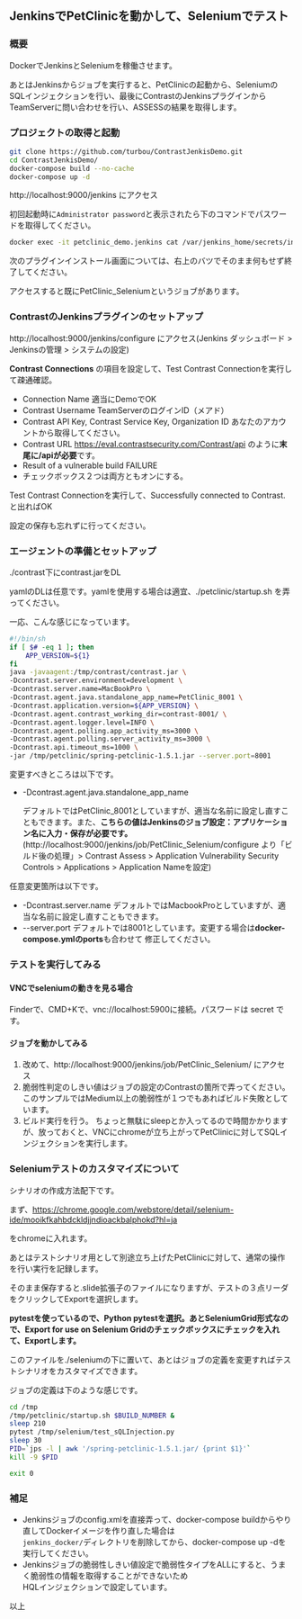 ## JenkinsでPetClinicを動かして、Seleniumでテスト

### 概要

DockerでJenkinsとSeleniumを稼働させます。

あとはJenkinsからジョブを実行すると、PetClinicの起動から、SeleniumのSQLインジェクションを行い、最後にContrastのJenkinsプラグインからTeamServerに問い合わせを行い、ASSESSの結果を取得します。

### プロジェクトの取得と起動

```bash
git clone https://github.com/turbou/ContrastJenkisDemo.git
cd ContrastJenkisDemo/
docker-compose build --no-cache
docker-compose up -d
```

http://localhost:9000/jenkins にアクセス

初回起動時に```Administrator password```と表示されたら下のコマンドでパスワードを取得してください。  
```bash
docker exec -it petclinic_demo.jenkins cat /var/jenkins_home/secrets/initialAdminPassword
```
次のプラグインインストール画面については、右上のバツでそのまま何もせず終了してください。  

アクセスすると既にPetClinic_Seleniumというジョブがあります。

### ContrastのJenkinsプラグインのセットアップ

http://localhost:9000/jenkins/configure にアクセス(Jenkins ダッシュボード > Jenkinsの管理 > システムの設定)

**Contrast Connections** の項目を設定して、Test Contrast Connectionを実行して疎通確認。

-  Connection Name
  適当にDemoでOK
- Contrast Username
  TeamServerのログインID（メアド）
- Contrast API Key, Contrast Service Key, Organization ID
  あなたのアカウントから取得してください。
- Contrast URL
  https://eval.contrastsecurity.com/Contrast/api のように**末尾に/apiが必要**です。
- Result of a vulnerable build
  FAILURE
- チェックボックス２つは両方ともオンにする。

Test Contrast Connectionを実行して、Successfully connected to Contrast. と出ればOK

設定の保存も忘れずに行ってください。

### エージェントの準備とセットアップ

./contrast下にcontrast.jarをDL

yamlのDLは任意です。yamlを使用する場合は適宜、./petclinic/startup.sh を弄ってください。

一応、こんな感じになっています。

```bash
#!/bin/sh
if [ $# -eq 1 ]; then
    APP_VERSION=${1}
fi
java -javaagent:/tmp/contrast/contrast.jar \
-Dcontrast.server.environment=development \
-Dcontrast.server.name=MacBookPro \
-Dcontrast.agent.java.standalone_app_name=PetClinic_8001 \
-Dcontrast.application.version=${APP_VERSION} \
-Dcontrast.agent.contrast_working_dir=contrast-8001/ \
-Dcontrast.agent.logger.level=INFO \
-Dcontrast.agent.polling.app_activity_ms=3000 \
-Dcontrast.agent.polling.server_activity_ms=3000 \
-Dcontrast.api.timeout_ms=1000 \
-jar /tmp/petclinic/spring-petclinic-1.5.1.jar --server.port=8001
```

変更すべきところは以下です。

- -Dcontrast.agent.java.standalone_app_name

  デフォルトではPetClinic_8001としていますが、適当な名前に設定し直すこともできます。また、**こちらの値はJenkinsのジョブ設定：アプリケーション名に入力・保存が必要です。**(http://localhost:9000/jenkins/job/PetClinic_Selenium/configure より「ビルド後の処理」> Contrast Assess > Application Vulnerability Security Controls > Applications > Application Nameを設定)

任意変更箇所は以下です。

- -Dcontrast.server.name
  デフォルトではMacbookProとしていますが、適当な名前に設定し直すこともできます。
- --server.port
  デフォルトでは8001としています。変更する場合は**docker-compose.ymlのports**も合わせて
  修正してください。

### テストを実行してみる

#### VNCでseleniumの動きを見る場合

Finderで、CMD+Kで、vnc://localhost:5900に接続。パスワードは secret です。

#### ジョブを動かしてみる

1. 改めて、http://localhost:9000/jenkins/job/PetClinic_Selenium/ にアクセス
2. 脆弱性判定のしきい値はジョブの設定のContrastの箇所で弄ってください。
   このサンプルではMedium以上の脆弱性が１つでもあればビルド失敗としています。
3. ビルド実行を行う。
   ちょっと無駄にsleepとか入ってるので時間かかりますが、放っておくと、VNCにchromeが立ち上がってPetClinicに対してSQLインジェクションを実行します。

### Seleniumテストのカスタマイズについて

シナリオの作成方法配下です。

まず、https://chrome.google.com/webstore/detail/selenium-ide/mooikfkahbdckldjjndioackbalphokd?hl=ja

をchromeに入れます。

あとはテストシナリオ用として別途立ち上げたPetClinicに対して、通常の操作を行い実行を記録します。

そのまま保存すると.slide拡張子のファイルになりますが、テストの３点リーダをクリックしてExportを選択します。

**pytestを使っているので、Python pytestを選択。あとSeleniumGrid形式なので、Export for use on Selenium Gridのチェックボックスにチェックを入れて、Exportします。**

このファイルを./seleniumの下に置いて、あとはジョブの定義を変更すればテストシナリオをカスタマイズできます。

ジョブの定義は下のような感じです。

```bash
cd /tmp
/tmp/petclinic/startup.sh $BUILD_NUMBER &
sleep 210
pytest /tmp/selenium/test_sQLInjection.py
sleep 30
PID=`jps -l | awk '/spring-petclinic-1.5.1.jar/ {print $1}'`
kill -9 $PID

exit 0
```

### 補足
- Jenkinsジョブのconfig.xmlを直接弄って、docker-compose buildからやり直してDockerイメージを作り直した場合は  
  `jenkins_docker/`ディレクトリを削除してから、docker-compose up -dを実行してください。
- Jenkinsジョブの脆弱性しきい値設定で脆弱性タイプをALLにすると、うまく脆弱性の情報を取得することができないため  
  HQLインジェクションで設定しています。

以上

